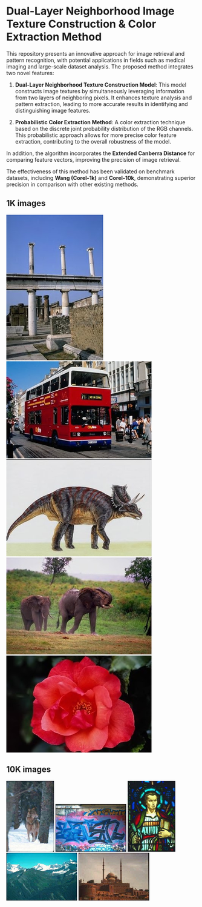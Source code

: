 # Dual-Layer Neighborhood Image Texture Construction & Color Extraction Method
This repository presents an innovative approach for image retrieval and pattern recognition, with potential applications in fields such as medical imaging and large-scale dataset analysis. The proposed method integrates two novel features:

1. **Dual-Layer Neighborhood Texture Construction Model**: This model constructs image textures by simultaneously leveraging information from two layers of neighboring pixels. It enhances texture analysis and pattern extraction, leading to more accurate results in identifying and distinguishing image features.

2. **Probabilistic Color Extraction Method**: A color extraction technique based on the discrete joint probability distribution of the RGB channels. This probabilistic approach allows for more precise color feature extraction, contributing to the overall robustness of the model.

In addition, the algorithm incorporates the **Extended Canberra Distance** for comparing feature vectors, improving the precision of image retrieval.

The effectiveness of this method has been validated on benchmark datasets, including **Wang (Corel-1k)** and **Corel-10k**, demonstrating superior precision in comparison with other existing methods.

## 1K images
![1K](images/1K/293.jpg)
![1K](images/1K/302.jpg)
![1K](images/1K/422.jpg)
![1K](images/1K/554.jpg)
![1K](images/1K/630.jpg)

## 10K images
![10K](images/10k/246.jpg)
![10K](images/10k/3827.jpg)
![10K](images/10k/58.jpg)
![10K](images/10k/635.jpg)
![10K](images/10k/883.jpg)
